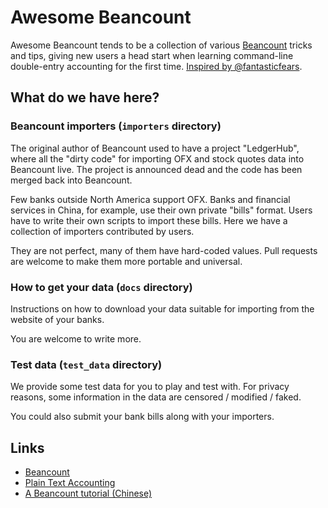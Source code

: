 # Awesome Beancount

Awesome Beancount tends to be a collection of various
[Beancount](http://furius.ca/beancount/) tricks and tips, giving new users a
head start when learning command-line double-entry accounting for the first
time. [Inspired by @fantasticfears](https://twitter.com/fantasticfears/status/705839852445683713).


## What do we have here?

### Beancount importers (`importers` directory)

The original author of Beancount used to have a project
"LedgerHub", where all the "dirty code" for importing OFX and stock quotes data
into Beancount live. The project is announced dead and the code has been merged
back into Beancount.

Few banks outside North America support OFX. Banks and financial services in
China, for example, use their own private "bills" format. Users have to write
their own scripts to import these bills. Here we have a collection of importers
contributed by users.

They are not perfect, many of them have hard-coded values. Pull requests are
welcome to make them more portable and universal.

### How to get your data (`docs` directory)

Instructions on how to download your data suitable for importing from the
website of your banks.

You are welcome to write more.

### Test data (`test_data` directory)

We provide some test data for you to play and test with. For privacy reasons,
some information in the data are censored / modified / faked.

You could also submit your bank bills along with your importers.


## Links

- [Beancount](http://furius.ca/beancount/)
- [Plain Text Accounting](http://plaintextaccounting.org/)
- [A Beancount tutorial (Chinese)](https://wzyboy.im/post/1063.html)

